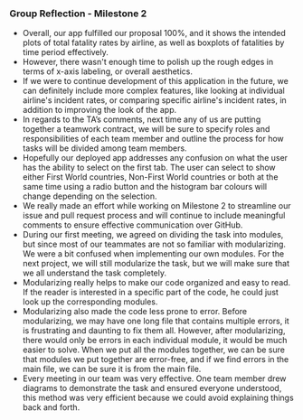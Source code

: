 ### Group Reflection - Milestone 2

- Overall, our app fulfilled our proposal 100%, and it shows the intended plots of total fatality rates by airline, as well as boxplots of fatalities by time period effectively.
- However, there wasn't enough time to polish up the rough edges in terms of x-axis labeling, or overall aesthetics.
- If we were to continue development of this application in the future, we can definitely include more complex features, like looking at individual airline's incident rates, or comparing specific airline's incident rates, in addition to improving the look of the app.
- In regards to the TA’s comments, next time any of us are putting together a teamwork contract, we will be sure to specify roles and responsibilities of each team member and outline the process for how tasks will be divided among team members.
- Hopefully our deployed app addresses any confusion on what the user has the ability to select on the first tab. The user can select to show either First World countries, Non-First World countries or both at the same time using a radio button and the histogram bar colours will change depending on the selection.
- We really made an effort while working on Milestone 2 to streamline our issue and pull request process and will continue to include meaningful comments to ensure effective communication over GitHub.
- During our first meeting, we agreed on dividing the task into modules, but since most of our teammates are not so familiar with modularizing. We were a bit confused when implementing our own modules. For the next project, we will still modularize the task, but we will make sure that we all understand the task completely.
- Modularizing really helps to make our code organized and easy to read. If the reader is interested in a specific part of the code, he could just look up the corresponding modules.
- Modularizing also made the code less prone to error. Before modularizing, we may have one long file that contains multiple errors, it is frustrating and daunting to fix them all. However, after modularizing, there would only be errors in each individual module, it would be much easier to solve. When we put all the modules together, we can be sure that modules we put together are error-free, and if we find errors in the main file, we can be sure it is from the main file.
- Every meeting in our team was very effective. One team member drew diagrams to demonstrate the task and ensured everyone understood, this method was very efficient because we could avoid explaining things back and forth.

